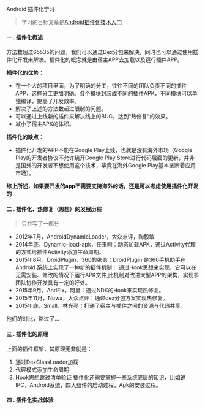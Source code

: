 Android 插件化学习
>学习的目标文章是[Android插件化技术入门](https://www.jianshu.com/p/b6d0586aab9f)
#### 一 . 插件化概述
方法数超过65535的问题，我们可以通过Dex分包来解决，同时也可以通过使用插件化开发来解决。插件化的概念就是由宿主APP去加载以及运行插件APP。<br>

**插件化的优势：**<br>

* 在一个大的项目里面，为了明确的分工，往往不同的团队负责不同的插件APP，这样分工更加明确。各个模块封装成不同的插件APK，不同模块可以单独编译，提高了开发效率。
* 解决了上述的方法数超过限制的问题。
* 可以通过上线新的插件来解决线上的BUG，达到“热修复”的效果。
* 减小了宿主APK的体积。

**插件化的缺点：**<br>
* 插件化开发的APP不能在Google Play上线，也就是没有海外市场（Google Play的开发者协议不允许绕开Google Play Store进行代码层面的更新，并非是国外的开发者不想使用这个技术，毕竟在海外Google Play基本垄断着应用市场）。

**综上所述，如果要开发的app不需要支持海外的话，还是可以考虑使用插件化开发的**
#### 二 . 插件化、热修复（思想）的发展历程
>只抄写了一部分
 * 2012年7月，AndroidDynamicLoader，大众点评，陶毅敏
 * 2014年底，Dynamic-load-apk，任玉刚：动态加载APK，通过Activity代理的方式给插件Activity添加生命周期。
 * 2015年8月，DroidPlugin，360的张勇：DroidPlugin 是360手机助手在 Android 系统上实现了一种新的插件机制：
 通过Hook思想来实现，它可以在无需安装、修改的情况下运行APK文件,此机制对改进大型APP的架构，实现多团队协作开发具有一定的好处。
 * 2015年9月，AndFix，阿里：通过NDK的Hook来实现热修复。
 * 2015年11月，Nuwa，大众点评：通过dex分包方案实现热修复。
 * 2015年底，Small，林光亮：打通了宿主与插件之间的资源与代码共享。
 
 他们的对比，略过了...
 #### 三 . 插件化的原理
 上面的插件框架，其原理无非就是：<br>
 1. 通过DexClassLoader加载
 2. 代理模式添加生命周期
 3. Hook思想跳过清单验证
 插件化还需要掌握一些系统底层的知识，比如说IPC，Android系统，四大组件的启动过程，Apk的安装过程。
 #### 四 . 插件化实战体验
 
 
 
